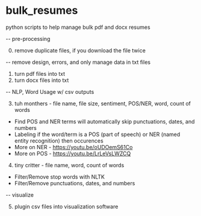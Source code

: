 # bulk_resumes
python scripts to help manage bulk pdf and docx resumes

-- pre-processing

0. remove duplicate files, if you download the file twice

-- remove design, errors, and only manage data in txt files

1. turn pdf files into txt
2. turn docx files into txt

-- NLP, Word Usage w/ csv outputs

3. tuh monthers - file name, file size, sentiment, POS/NER, word, count of words
  -  Find POS and NER terms will automatically skip punctuations, dates, and numbers
  -  Labeling if the word/term is a POS (part of speech) or NER (named entity recognition) then occurences
  -  More on NER - https://youtu.be/oUDOemS61Co
  -  More on POS - https://youtu.be/LrLeVsLWZCQ
4. tiny critter - file name, word, count of words
  -  Filter/Remove stop words with NLTK
  -  Filter/Remove punctuations, dates, and numbers

-- visualize

5. plugin csv files into visualization software
